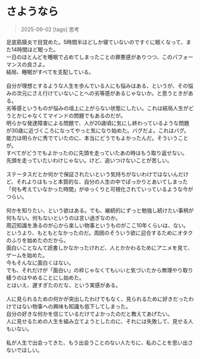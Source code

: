 # さようなら
> 2025-09-02
[tags] 思考

足底筋膜炎で目覚めた。5時間半ほどしか寝ていないのですぐに眠くなって、また14時間ほど眠った。<br>
一日のほとんどを睡眠で占めてしまったことの罪悪感がありつつ、このパフォーマンスの良さよ。<br>
結局、睡眠がすべてを支配している。<br>
<br>
自分が理想とするような人生を歩んでいる人にも悩みはある、というが、その悩みの次元にさえ行けていないことへの劣等感があるじゃないか。と思うときがある。<br>
劣等感というものが悩みの俎上に上がらない状態にしたい。これは結局人生がどうとかじゃなくてマインドの問題でもあるのだが。<br>
明らかな発達障害による問題で、人が20歳頃に気にし終わっているような問題が30歳に近づくころになってやっと気になり始めた。バグだよ。これはバグ。<br>
能力は明らかに秀でていたのに、本当にどうでもよかったんだ。そういうことが。<br>
すべてがどうでもよかったのに先頭を走っていたあの時はもう取り返せない。<br>
先頭を走っていたいわけじゃない。けど、追いつけないことが苦しい。<br>
<br>
ステータスだとか何かで保証されたいという気持ちがないわけではないんだけど、それよりはもっと本質的な、自分の人生の中でぽっかりとあいてしまった「何も考えていなかった時間」がゆっくりと可視化されていっているような今がつらい。<br>
<br>
何かを知りたい、という欲はある。でも、継続的にずっと勉強し続けたい事柄が何もない。何もないというのは言い過ぎなのか。<br>
周辺知識を漁るのが心から楽しい物事というものがここ10年くらいは、ない。<br>
というより、もともとなかったのだ。周囲のそういう欲に迎合するためにオタクのふりを始めたのだから。<br>
面白いことなんて読書しかなかったけれど、人とかかわるためにアニメを見て、ゲームを始めた。<br>
今もそんなに面白くはない。<br>
でも、それだけが「面白い」の枠じゃなくてもいいと気づいたから無理やり取り繕うのはやめることにし始めた。<br>
とはいえ、遅すぎたのだな、という実感がある。<br>
<br>
人に見られるための何かが突出したわけでもなく、見られるために好きだったわけではない物事への興味も知識も低下してしまった。<br>
自分の好きな何かを信じているだけでよかったのだと教えてあげたい。<br>
人に見せるための人生を組み立てようとしたのに、それには失敗して、見せる人もいない。<br>
<br>
私が人生で出会ってきた、もう出会うことのない人たちに、私のことを思い出さないでほしい。<br>

